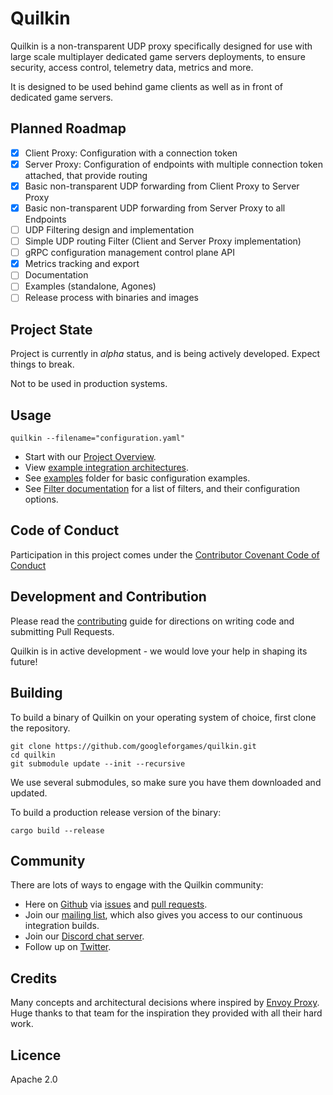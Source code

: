 # Quilkin

Quilkin is a non-transparent UDP proxy specifically designed for use with large scale multiplayer dedicated game servers
deployments, to ensure security, access control, telemetry data, metrics and more.
 
It is designed to be used behind game clients as well as in front of dedicated game servers.

## Planned Roadmap

- [x] Client Proxy: Configuration with a connection token
- [x] Server Proxy: Configuration of endpoints with multiple connection token attached, that provide routing 
- [x] Basic non-transparent UDP forwarding from Client Proxy to Server Proxy
- [x] Basic non-transparent UDP forwarding from Server Proxy to all Endpoints
- [ ] UDP Filtering design and implementation
- [ ] Simple UDP routing Filter (Client and Server Proxy implementation)
- [ ] gRPC configuration management control plane API
- [x] Metrics tracking and export
- [ ] Documentation
- [ ] Examples (standalone, Agones)
- [ ] Release process with binaries and images

## Project State

Project is currently in *alpha* status, and is being actively developed. Expect things to break.

Not to be used in production systems.

## Usage

`quilkin --filename="configuration.yaml"`

* Start with our [Project Overview](./docs/README.md).
* View [example integration architectures](./docs/integrations.md).
* See [examples](./examples) folder for basic configuration examples.
* See [Filter documentation](./docs/extensions/filters/filters.md) for a list of filters, and their configuration options.

## Code of Conduct

Participation in this project comes under the [Contributor Covenant Code of Conduct](code-of-conduct.md)

## Development and Contribution

Please read the [contributing](CONTRIBUTING.md) guide for directions on writing code and submitting Pull Requests.

Quilkin is in active development - we would love your help in shaping its future!

## Building

To build a binary of Quilkin on your operating system of choice, first clone the repository.

```shell script
git clone https://github.com/googleforgames/quilkin.git
cd quilkin
git submodule update --init --recursive
```
We use several submodules, so make sure you have them downloaded and updated.

To build a production release version of the binary:

`cargo build --release`

## Community

There are lots of ways to engage with the Quilkin community:

* Here on [Github](https://github.com/googleforgames/quilkin) via 
  [issues](https://github.com/googleforgames/quilkin/issues) and 
  [pull requests](https://github.com/googleforgames/quilkin/pulls).
* Join our [mailing list](https://groups.google.com/forum/#!forum/quilkin-discuss), which also gives you access to
  our continuous integration builds.
* Join our [Discord chat server](https://discord.gg/mfBNZjBDnc).
* Follow up on [Twitter](https://twitter.com/quilkindev).

## Credits

Many concepts and architectural decisions where inspired by [Envoy Proxy](https://www.envoyproxy.io/). 
Huge thanks to that team for the inspiration they provided with all their hard work. 
 
## Licence

Apache 2.0
